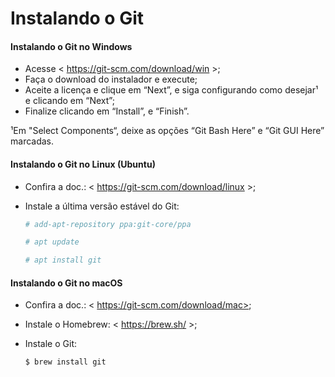 # Instalando o Git

#### Instalando o Git no Windows

* Acesse < https://git-scm.com/download/win >;
* Faça o download do instalador e execute;
* Aceite a licença e clique em “Next”, e siga configurando como desejar¹ e clicando em “Next”;
* Finalize clicando em “Install”, e “Finish”.

¹Em "Select Components“, deixe as opções “Git Bash Here” e “Git GUI Here” marcadas.

#### Instalando o Git no Linux (Ubuntu)

* Confira a doc.: < https://git-scm.com/download/linux >;
*   Instale a última versão estável do Git:

    ```bash
    # add-apt-repository ppa:git-core/ppa
    ```

    ```bash
    # apt update
    ```

    ```bash
    # apt install git
    ```

#### Instalando o Git no macOS

* Confira a doc.: < https://git-scm.com/download/mac>;
* Instale o Homebrew: < https://brew.sh/ >;
*   Instale o Git:

    ```
    $ brew install git
    ```

